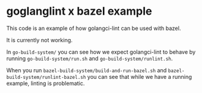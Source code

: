 # goglanglint x bazel example

This code is an example of how golangci-lint can be used with bazel.

It is currently not working.

In `go-build-system/` you can see how we expect golangci-lint to behave by running `go-build-system/run.sh` and `go-build-system/runlint.sh`.

When you run `bazel-build-system/build-and-run-bazel.sh` and `bazel-build-system/runlint-bazel.sh` you can see that while we have a running example, linting is problematic.

